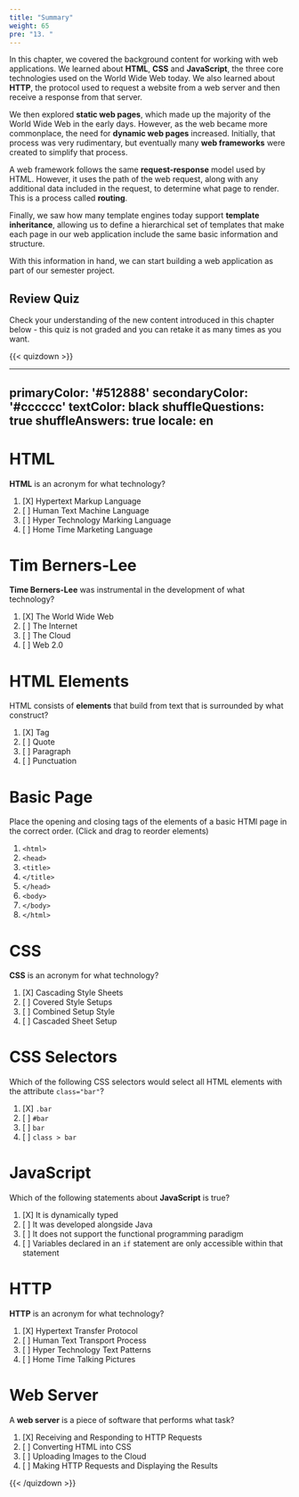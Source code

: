 ```yaml
---
title: "Summary"
weight: 65
pre: "13. "
---
```


In this chapter, we covered the background content for working with web applications. We learned about **HTML**, **CSS** and **JavaScript**, the three core technologies used on the World Wide Web today. We also learned about **HTTP**, the protocol used to request a website from a web server and then receive a response from that server. 

We then explored **static web pages**, which made up the majority of the World Wide Web in the early days. However, as the web became more commonplace, the need for **dynamic web pages** increased. Initially, that process was very rudimentary, but eventually many **web frameworks** were created to simplify that process. 

A web framework follows the same **request-response** model used by HTML. However, it uses the path of the web request, along with any additional data included in the request, to determine what page to render. This is a process called **routing**.

Finally, we saw how many template engines today support **template inheritance**, allowing us to define a hierarchical set of templates that make each page in our web application include the same basic information and structure.

With this information in hand, we can start building a web application as part of our semester project. 

## Review Quiz

Check your understanding of the new content introduced in this chapter below - this quiz is not graded and you can retake it as many times as you want.

{{< quizdown >}}

---
primaryColor: '#512888'
secondaryColor: '#cccccc'
textColor: black
shuffleQuestions: true
shuffleAnswers: true
locale: en
---

# HTML

**HTML** is an acronym for what technology? 

1. [X] Hypertext Markup Language
1. [ ] Human Text Machine Language
1. [ ] Hyper Technology Marking Language
1. [ ] Home Time Marketing Language

# Tim Berners-Lee

**Time Berners-Lee** was instrumental in the development of what technology?

1. [X] The World Wide Web
1. [ ] The Internet
1. [ ] The Cloud
1. [ ] Web 2.0

# HTML Elements

HTML consists of **elements** that build from text that is surrounded by what construct?

1. [X] Tag
1. [ ] Quote
1. [ ] Paragraph
1. [ ] Punctuation

# Basic Page

Place the opening and closing tags of the elements of a basic HTMl page in the correct order.  (Click and drag to reorder elements)

1. `<html>`
2. `<head>`
3. `<title>`
4. `</title>`
5. `</head>`
6. `<body>`
7. `</body>`
8. `</html>`

# CSS

**CSS** is an acronym for what technology?

1. [X] Cascading Style Sheets
1. [ ] Covered Style Setups
1. [ ] Combined Setup Style
1. [ ] Cascaded Sheet Setup

# CSS Selectors

Which of the following CSS selectors would select all HTML elements with the attribute `class="bar"`? 

1. [X] `.bar`
1. [ ] `#bar`
1. [ ] `bar`
1. [ ] `class > bar`

# JavaScript

Which of the following statements about **JavaScript** is true?

1. [X] It is dynamically typed
1. [ ] It was developed alongside Java
1. [ ] It does not support the functional programming paradigm
1. [ ] Variables declared in an `if` statement are only accessible within that statement

# HTTP

**HTTP** is an acronym for what technology?

1. [X] Hypertext Transfer Protocol
1. [ ] Human Text Transport Process
1. [ ] Hyper Technology Text Patterns
1. [ ] Home Time Talking Pictures

# Web Server

A **web server** is a piece of software that performs what task?

1. [X] Receiving and Responding to HTTP Requests
1. [ ] Converting HTML into CSS
1. [ ] Uploading Images to the Cloud
1. [ ] Making HTTP Requests and Displaying the Results

{{< /quizdown >}}
